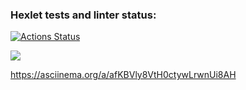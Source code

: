 ### Hexlet tests and linter status:
[![Actions Status](https://github.com/ShagalovNick/php-project-lvl2/workflows/hexlet-check/badge.svg)](https://github.com/ShagalovNick/php-project-lvl2/actions)

<a href="https://codeclimate.com/github/codeclimate/codeclimate/maintainability"><img src="https://api.codeclimate.com/v1/badges/a99a88d28ad37a79dbf6/maintainability" /></a>

https://asciinema.org/a/afKBVly8VtH0ctywLrwnUi8AH